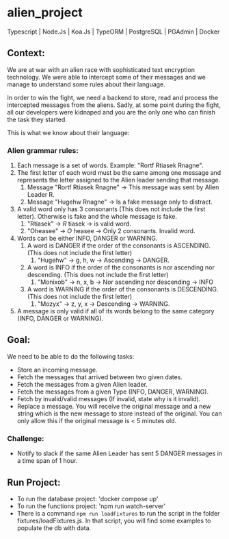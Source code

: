 # alien_project
Typescript | Node.Js | Koa.Js | TypeORM | PostgreSQL | PGAdmin | Docker


## Context:

We are at war with an alien race with sophisticated text encryption technology. We were able to intercept some of their messages and we manage to understand some rules about their language. 

In order to win the fight, we need a backend to store, read and process the intercepted messages from the aliens. Sadly, at some point during the fight, all our developers were kidnaped and you are the only one who can finish the task they started.

This is what we know about their language:

### Alien grammar rules:

1. Each message is a set of words. Example: "Rortf Rtiasek Rnagne".
2. The first letter of each word must be the same among one message and represents the letter assigned to the Alien leader sending that message.
    1. Message "Rortf Rtiasek Rnagne" → This message was sent by Alien Leader R.
    2. Message "Hugehw Rnagne" → Is a fake message only to distract.
3. A valid word only has 3 consonants (This does not include the first letter). Otherwise is fake and the whole message is fake.
    1. "Rtiasek" → *R* tiasek  → is valid word.
    2. "Oheasee" → *O* heasee → Only 2 consonants. Invalid word.
4. Words can be either INFO, DANGER or WARNING. 
    1. A word is DANGER if the order of the consonants is ASCENDING. (This does not include the first letter)
        1. "Hugehw" → g, h, w → Ascending → DANGER.
    2. A word is INFO if the order of the consonants is nor ascending nor descending. (This does not include the first letter)
        1. "Monixob" → n, x, b → Nor ascending nor descending → INFO
    3. A word is WARNING if the order of the consonants is DESCENDING. (This does not include the first letter)
        1. "Mozyx" → z, y, x → Descending → WARNING.
5. A message is only valid if all of its words belong to the same category (INFO, DANGER or WARNING). 

## Goal:

We need to be able to do the following tasks:

- Store an incoming message.
- Fetch the messages that arrived between two given dates.
- Fetch the messages from a given Alien leader.
- Fetch the messages from a given Type (INFO, DANGER, WARNING).
- Fetch by invalid/valid messages (If invalid, state why is it invalid).
- Replace a message. You will receive the original message and a new string which is the new message to store instead of the original. You can only allow this if the original message is < 5 minutes old.

### Challenge:

- Notify to slack if the same Alien Leader has sent 5 DANGER messages in a time span of 1 hour.

## Run Project:
- To run the database project: 'docker compose up'
- To run the functions project: 'npm run watch-server'
- There is a command `npm run loadFixtures` to run the script in the folder fixtures/loadFixtures.js.  In that script, you will find some examples to populate the db with data. 
